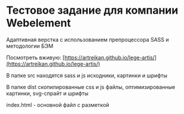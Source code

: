 # Тестовое задание для компании Webelement

Адаптивная верстка с использованием препроцессора SASS и методологии БЭМ

Посмотреть вживую: [https://artreikan.github.io/lege-artis/](https://artreikan.github.io/lege-artis/)

В папке src находятся sass и js исходники, картинки и шрифты

В папке dist скопилированные css и js файлы, оптимизированные картинки, svg-спрайт и шрифты

index.html - основной файл с разметкой